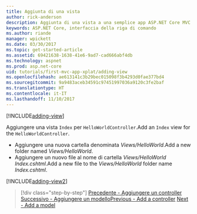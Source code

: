 ```yaml
---
title: Aggiunta di una vista
author: rick-anderson
description: Aggiunta di una vista a una semplice app ASP.NET Core MVC
keywords: ASP.NET Core, interfaccia della riga di comando
ms.author: riande
manager: wpickett
ms.date: 03/30/2017
ms.topic: get-started-article
ms.assetid: 69421638-1638-41e6-9ad7-cad666abf4db
ms.technology: aspnet
ms.prod: asp.net-core
uid: tutorials/first-mvc-app-xplat/adding-view
ms.openlocfilehash: ae613141c3b29bec015098f3b4293d0fae377bd4
ms.sourcegitcommit: 9a9483aceb34591c97451997036a9120c3fe2baf
ms.translationtype: HT
ms.contentlocale: it-IT
ms.lasthandoff: 11/10/2017
---
```

[!INCLUDE[adding-view](../../includes/mvc-intro/adding_view1.md)]

<span data-ttu-id="4279b-104">Aggiungere una vista `Index` per `HelloWorldController`.</span><span class="sxs-lookup"><span data-stu-id="4279b-104">Add an `Index` view for the `HelloWorldController`.</span></span>

* <span data-ttu-id="4279b-105">Aggiungere una nuova cartella denominata *Views/HelloWorld*.</span><span class="sxs-lookup"><span data-stu-id="4279b-105">Add a new folder named *Views/HelloWorld*.</span></span>
* <span data-ttu-id="4279b-106">Aggiungere un nuovo file al nome di cartella *Views/HelloWorld* *Index.cshtml*.</span><span class="sxs-lookup"><span data-stu-id="4279b-106">Add a new file to the *Views/HelloWorld* folder name *Index.cshtml*.</span></span>

[!INCLUDE[adding-view2](../../includes/mvc-intro/adding_view2.md)]

>[!div class="step-by-step"]
<span data-ttu-id="4279b-107">[Precedente - Aggiungere un controller](adding-controller.md)
[Successivo - Aggiungere un modello](adding-model.md)</span><span class="sxs-lookup"><span data-stu-id="4279b-107">[Previous - Add a controller](adding-controller.md)
[Next - Add a model](adding-model.md)</span></span>
